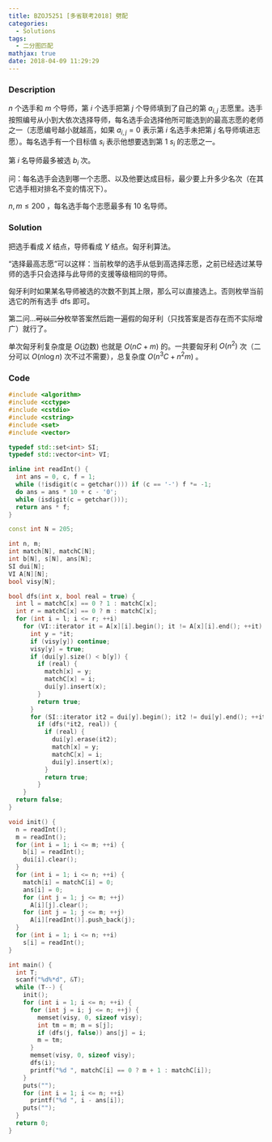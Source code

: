 ```yaml
---
title: BZOJ5251 [多省联考2018] 劈配
categories:
  - Solutions
tags:
  - 二分图匹配
mathjax: true
date: 2018-04-09 11:29:29
---
```


### Description

$n$ 个选手和 $m$ 个导师，第 $i$ 个选手把第 $j$ 个导师填到了自己的第 $a_{i,j}$ 志愿里。选手按照编号从小到大依次选择导师，每名选手会选择他所可能选到的最高志愿的老师之一（志愿编号越小就越高，如果 $a_{i,j}=0$ 表示第 $i$ 名选手未把第 $j$ 名导师填进志愿）。每名选手有一个目标值 $s_i$ 表示他想要选到第 $1~s_i$ 的志愿之一。

第 $i$ 名导师最多被选 $b_i$ 次。

问：每名选手会选到哪一个志愿、以及他要达成目标，最少要上升多少名次（在其它选手相对排名不变的情况下）。

$n, m\leqslant200$ ，每名选手每个志愿最多有 $10$ 名导师。

<!--more-->

### Solution

把选手看成 $X$ 结点，导师看成 $Y$ 结点。匈牙利算法。

“选择最高志愿”可以这样：当前枚举的选手从低到高选择志愿，之前已经选过某导师的选手只会选择与此导师的支援等级相同的导师。

匈牙利时如果某名导师被选的次数不到其上限，那么可以直接选上。否则枚举当前选它的所有选手 dfs 即可。

第二问...~~可以二分~~枚举答案然后跑一遍假的匈牙利（只找答案是否存在而不实际增广）就行了。

单次匈牙利复杂度是 $O( \text{边数} )$ 也就是 $O(nC+m)$ 的。一共要匈牙利 $O(n^2)$ 次（二分可以 $O(n\log n)$ 次不过不需要），总复杂度 $O(n^3C+n^2m)$ 。

### Code

```cpp
#include <algorithm>
#include <cctype>
#include <cstdio>
#include <cstring>
#include <set>
#include <vector>

typedef std::set<int> SI;
typedef std::vector<int> VI;

inline int readInt() {
  int ans = 0, c, f = 1;
  while (!isdigit(c = getchar())) if (c == '-') f *= -1;
  do ans = ans * 10 + c - '0';
  while (isdigit(c = getchar()));
  return ans * f;
}

const int N = 205;

int n, m;
int match[N], matchC[N];
int b[N], s[N], ans[N];
SI dui[N];
VI A[N][N];
bool visy[N];

bool dfs(int x, bool real = true) {
  int l = matchC[x] == 0 ? 1 : matchC[x];
  int r = matchC[x] == 0 ? m : matchC[x];
  for (int i = l; i <= r; ++i)
    for (VI::iterator it = A[x][i].begin(); it != A[x][i].end(); ++it) {
      int y = *it;
      if (visy[y]) continue;
      visy[y] = true;
      if (dui[y].size() < b[y]) {
        if (real) {
          match[x] = y;
          matchC[x] = i;
          dui[y].insert(x);
        }
        return true;
      }
      for (SI::iterator it2 = dui[y].begin(); it2 != dui[y].end(); ++it2)
        if (dfs(*it2, real)) {
          if (real) {
            dui[y].erase(it2);
            match[x] = y;
            matchC[x] = i;
            dui[y].insert(x);
          }
          return true;
        }
    }
  return false;
}

void init() {
  n = readInt();
  m = readInt();
  for (int i = 1; i <= m; ++i) {
    b[i] = readInt();
    dui[i].clear();
  }
  for (int i = 1; i <= n; ++i) {
    match[i] = matchC[i] = 0;
    ans[i] = 0;
    for (int j = 1; j <= m; ++j)
      A[i][j].clear();
    for (int j = 1; j <= m; ++j)
      A[i][readInt()].push_back(j);
  }
  for (int i = 1; i <= n; ++i)
    s[i] = readInt();
}

int main() {
  int T;
  scanf("%d%*d", &T);
  while (T--) {
    init();
    for (int i = 1; i <= n; ++i) {
      for (int j = i; j <= n; ++j) {
        memset(visy, 0, sizeof visy);
        int tm = m; m = s[j];
        if (dfs(j, false)) ans[j] = i;
        m = tm;
      }
      memset(visy, 0, sizeof visy);
      dfs(i);
      printf("%d ", matchC[i] == 0 ? m + 1 : matchC[i]);
    }
    puts("");
    for (int i = 1; i <= n; ++i)
      printf("%d ", i - ans[i]);
    puts("");
  }
  return 0;
}
```
